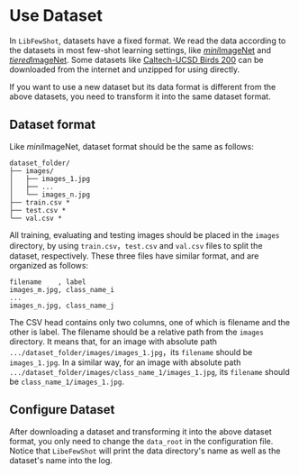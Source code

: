 # Use Dataset

In `LibFewShot`, datasets have a fixed format. We read the data according to the datasets in most few-shot learning settings, like [*mini*ImageNet](https://paperswithcode.com/dataset/miniimagenet-1) and [*tiered*ImageNet](https://paperswithcode.com/dataset/tieredimagenet). Some datasets like
[Caltech-UCSD Birds 200](http://www.vision.caltech.edu/visipedia/CUB-200.html) can be downloaded from the internet and unzipped for using directly.

If you want to use a new dataset but its data format is different from the above datasets, you need to transform it into the same dataset format.

## Dataset format
Like *mini*ImageNet, dataset format should be the same as follows:
```
dataset_folder/
├── images/
│   ├── images_1.jpg
│   ├── ...
│   └── images_n.jpg
├── train.csv *
├── test.csv *
└── val.csv *
```

All training, evaluating and testing images should be placed in the `images` directory, by using `train.csv`，`test.csv` and `val.csv` files to split the dataset, respectively. These three files have similar format, and are organized as follows:

```csv
filename    , label
images_m.jpg, class_name_i
...
images_n.jpg, class_name_j
```
The CSV head contains only two columns, one of which is filename and the other is label. The filename should be a relative path from the `images` directory. It means that, for an image with absolute path `.../dataset_folder/images/images_1.jpg`，its `filename` should be `images_1.jpg`. In a similar way, for an image with absolute path  `.../dataset_folder/images/class_name_1/images_1.jpg`, its `filename` should be `class_name_1/images_1.jpg`.

## Configure Dataset
After downloading a dataset and transforming it into the above dataset format, you only need to change the `data_root` in the configuration file. Notice that `LibeFewShot` will print the data directory's name as well as the dataset's name into the log.
